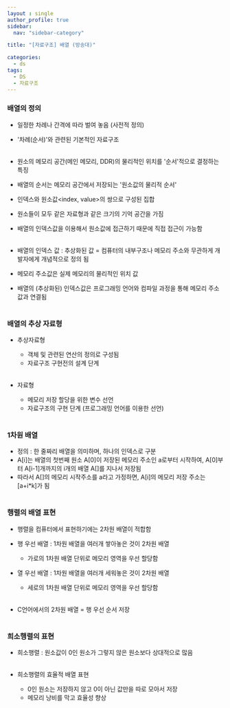 ```yaml
---
layout : single
author_profile: true
sidebar: 
  nav: "sidebar-category"

title: "[자료구조] 배열 (방송대)"

categories:
  - ds
tags:
  - DS
  - 자료구조
---
```


### 배열의 정의
- 일정한 차례나 간격에 따라 벌여 놓음 (사전적 정의) <br>
- '차례(순서)'와 관련된 기본적인 자료구조<br><br>

- 원소의 메모리 공간(메인 메모리, DDR)의 물리적인 위치를 '순서'적으로 결정하는 특징<br>
- 배열의 순서는 메모리 공간에서 저장되는 '원소값의 물리적 순서'<br>
- 인덱스와 원소값<index, value>의 쌍으로 구성된 집합<br>
- 원소들이 모두 같은 자료형과 같은 크기의 기억 공간을 가짐<br>
- 배열의 인덱스값을 이용해서 원소값에 접근하기 때문에 직접 접근이 가능함<br><br>

- 배열의 인덱스 값 : 추상화된 값 = 컴퓨터의 내부구조나 메모리 주소와 무관하게 개발자에게 개념적으로 정의 됨<br>
- 메모리 주소값은 실제 메모리의 물리적인 위치 값<br>
- 배열의 (추상화된) 인덱스값은 프로그래밍 언어와 컴파일 과정을 통해 메모리 주소값과 연결됨<br><br>

### 배열의 추상 자료형
- 추상자료형<br>
	- 객체 및 관련된 연산의 정의로 구성됨<br>
	- 자료구조 구현전의 설계 단계<br><br>

- 자료형<br>
	- 메모리 저장 할당을 위한 변수 선언<br>
	- 자료구조의 구현 단계 (프로그래밍 언어를 이용한 선언)<br><br>

### 1차원 배열
 - 정의 : 한 줄짜리 배열을 의미하며, 하나의 인덱스로 구분<br>
 - A[i]는 배열의  첫번째 원소 A[0]이 저장된 메모리 주소인 a로부터 시작하여, A[0]부터 A[i-1]개까지의 i개의 배열 A[]를 지나서 저장됨<br>
 - 따라서 A[]의 메모리 시작주소를 a라고 가정하면, A[i]의 메모리 저장 주소는 [a+i*k]가 됨<br><br>

### 행렬의 배열 표현
- 행렬을 컴퓨터에서 표현하기에는 2차원 배열이 적합함<br>
- 행 우선 배열 : 1차원 배열을 여러개 쌓아놓은 것이 2차원 배열<br>
	- 가로의 1차원 배열 단위로 메모리 영역을 우선 할당함<br>
- 열 우선 배열 : 1차원 배열을 여러개 세워놓은 것이 2차원 배열<br>
	- 세로의 1차원 배열 단위로 메모리 영역을 우선 할당함<br><br>

- C언어에서의 2차원 배열 = 행 우선 순서 저장<br><br>

### 희소행렬의 표현
- 희소행렬 : 원소값이 0인 원소가 그렇지 않은 원소보다 상대적으로 많음<br><br>

- 희소행렬의 효율적 배열 표현<br>
	- 0인 원소는 저장하지 않고 0이 아닌 값만을 따로 모아서 저장<br>
	- 메모리 낭비를 막고 효율성 향상<br><br>

